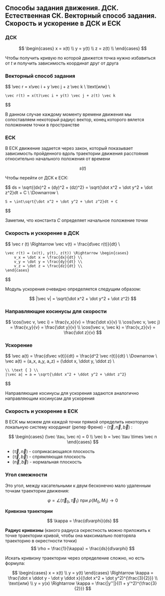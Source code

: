 ## Способы задания движения. ДСК. Естественная СК. Векторный способ задания. Скорость и ускорение в ДСК и ЕСК

### ДСК

$$
    \begin{cases}
        x = x(t) \\
        y = y(t) \\
        z = z(t) \\
    \end{cases}
$$

Чтобы получить кривую по которой движется точка нужно избавиться от $t$ и получить зависимость координат друг от друга

### Векторный способ задания

$$
    \vec r = x\vec i + y \vec j + z \vec k \\ \text{или} \\

    \vec r(t) = x(t)\vec i + y(t) \vec j + z(t) \vec k
$$

В данном случае каждому моменту времени движения мы сопоставляем некоторый радиус вектор, конец которого вялется положением точки в пространстве

### ЕСК

В ЕСК движение задается через закон, который показывает зависимость пройденного вдоль траектории движения расстояния относительно начального положения от времени 

$$
    s(t)
$$

Чтобы перейти от ДСК к ЕСК:

$$
    ds = \sqrt{(dx)^2 + (dy)^2 + (dz)^2} = \sqrt{\dot x^2 + \dot y^2 + \dot z^2}dt + C \\ \Downarrow \\ 

    S = \int\sqrt{\dot x^2 + \dot y^2 + \dot z^2}dt + C
$$

Заметим, что константа $C$ определяет начальное положение точки

### Скорость и ускорение в ДСК

$$
    \vec r (t) \Rightarrow \vec v(t) = \frac{d\vec r(t)}{dt} \\

    \vec r(t) = (x(t), y(t), z(t)) \Rightarrow \begin{cases}
        v_x = \dot x = \frac{dx}{dt} \\
        v_y = \dot y = \frac{dy}{dt} \\
        v_z = \dot z = \frac{dz}{dt} \\
    \end{cases}
$$

Модуль ускорения очевидно определяется следущим образом:

$$
    |\vec v| = \sqrt{\dot x^2 + \dot y^2 + \dot z^2}
$$

### Направляющие косинусы для скорости

$$
    \cos(\vec v, \vec i) = \frac{v_x}{v} = \frac{\dot x}{v} \\
    \cos(\vec v, \vec j) = \frac{v_y}{v} = \frac{\dot y}{v} \\
    \cos(\vec v, \vec k) = \frac{v_z}{v} = \frac{\dot z}{v}
$$

### Ускорение

$$
    \vec a(t) = \frac{d\vec v(t)}{dt} = \frac{d^2 \vec r(t)}{dt} \\ \Downarrow \\
    \vec a(t) = (a_x, a_y, a_z) = (\ddot x, \ddot y, \ddot z) \\

    \\ \text { } \\
    |\vec a| = a = \sqrt{\ddot x^2 + \ddot y^2 + \ddot z^2}
$$

Направляющие косинусы для ускорения задаются аналогично направляющим косинусам для ускорения

### Скорость и ускорение в ЕСК

В ЕСК мы можем для каждой точки прямой определить некоторую локальную систему координат (репер Френе) - $(\vec \tau, \vec n, \vec b)$ :

$$
\begin{cases}
    (\vec \tau, \vec n) = 0 \\
    \vec b = \vec \tau \times \vec n
\end{cases}
$$

- $(\vec \tau, \vec n)$ - соприкасающаяся плоскость
- $(\vec \tau, \vec b)$ - спрямляющая плоскость
- $(\vec n, \vec b)$ - нормальная плоскость

### Угол смежности

Это угол, между касательными к двум бесконечно мало удаленным точкам траектории движения:

$$
    \varphi = \angle(\vec \tau_0, \vec \tau_1) \text{ при } \rho (M_0, M_1) \to 0
$$

**Кривизна траектории**

$$
    \kappa = \frac{d\varphi}{ds}
$$

**Радиус кривизны** (какого радиуса окрестность можно приложить к точке траектории кривой, чтобы она максимально повторяла траекторию в окрестности точки)
$$
    \rho = \frac{1}{\kappa} = \frac{ds}{d\varphi}
$$

Искать кривизну траектории через определение сложно, но есть формула:

$$
\begin{cases}
        x = x(t) \\
        y = y(t)
    \end{cases} \Rightarrow \kappa = \frac{\dot x \ddot y - \dot y \ddot x}{(\dot x^2 + \dot y^2)^{\frac{3}{2}}} \\ \text{или} \\
    y = y(x) \Rightarrow \kappa = \frac{|y''|}{(1 + y'^2)^{\frac{3}{2}}}
$$
